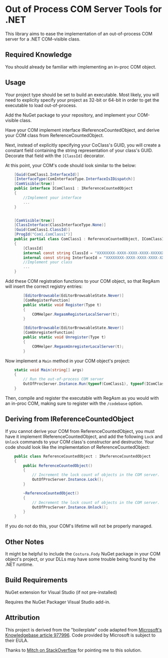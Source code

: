 # Out of Process COM Server Tools for .NET

This library aims to ease the implementation of an out-of-process COM server for a .NET COM-visible class.

## Required Knowledge

You should already be familiar with implementing an in-proc COM object.

## Usage

Your project type should be set to build an executable.  Most likely, you will need to explicity specify your project as 32-bit or 64-bit in order to get the executable to load out-of-process.

Add the NuGet package to your repository, and implement your COM-visible class.

Have your COM implement interface IReferenceCountedObject, and derive your COM class from ReferenceCountedObject.

Next, instead of explicitly specifying your CoClass's GUID, you will create a constant field containing the string representation of your class's GUID.  Decorate that field with the `[ClassId]` decorator.

At this point, your COM's code should look similar to the below:

```C#
    [Guid(ComClass1.InterfaceId)]
    [InterfaceType(ComInterfaceType.InterfaceIsIDispatch)]
    [ComVisible(true)]
    public interface IComClass1 : IReferenceCountedObject
    {
        //Implement your interface
        ...
    }


    [ComVisible(true)]
    [ClassInterface(ClassInterfaceType.None)]
    [Guid(ComClass1.ClassId)]
    [ProgId("Com1.ComClass1")]
    public partial class ComClass1 : ReferenceCountedObject, IComClass1
    {
        [ClassId]
        internal const string ClassId = "XXXXXXXX-XXXX-XXXX-XXXX-XXXXXXXXXXXX";
        internal const string InterfaceId = "XXXXXXXX-XXXX-XXXX-XXXX-XXXXXXXXXXXX";
        //Implement your class
        ...
    }
```

Add these COM registration functions to your COM object, so that RegAsm will insert the correct registry entries:

```C#
        [EditorBrowsable(EditorBrowsableState.Never)]
        [ComRegisterFunction]
        public static void Register(Type t)
        {
            COMHelper.RegasmRegisterLocalServer(t);
        }

        [EditorBrowsable(EditorBrowsableState.Never)]
        [ComUnregisterFunction]
        public static void Unregister(Type t)
        {
            COMHelper.RegasmUnregisterLocalServer(t);
        }
```

Now implement a `Main` method in your COM object's project:

```C#
    static void Main(string[] args)
    {
        // Run the out-of-process COM server
        OutOfProcServer.Instance.Run(typeof(ComClass1), typeof(IComClass1));
    }
```

Then, compile and register the executable with RegAsm as you would with an in-proc COM, making sure to register with the `/codebase` option.

## Deriving from IReferenceCountedObject

If you cannot derive your COM from ReferenceCountedObject, you must have it implement IReferenceCountedObject, and add the following `Lock` and `Unlock` commands to your COM class's constructor and destructor.  Your code should look like the implementation of ReferenceCountedObject:

```C#
    public class ReferenceCountedObject : IReferenceCountedObject
    {
        public ReferenceCountedObject()
        {
            // Increment the lock count of objects in the COM server.
            OutOfProcServer.Instance.Lock();
        }

        ~ReferenceCountedObject()
        {
            // Decrement the lock count of objects in the COM server.
            OutOfProcServer.Instance.Unlock();
        }
    }
```

If you do not do this, your COM's lifetime will not be properly managed.

## Other Notes

It might be helpful to include the `Costura.Fody` NuGet package in your COM object's project, or your DLLs may have some trouble being found by the .NET runtime.

## Build Requirements

NuGet extension for Visual Studio (if not pre-installed)

Requires the NuGet Packager Visual Studio add-in.

## Attribution

This project is derived from the "boilerplate" code adapted from [Microsoft's Knowledgebase article 977996](https://support.microsoft.com/en-us/help/977996/how-to-develop-an-out-of-process-com-component-by-using-visual-c-,-visual-c-,-or-visual-basic-.net).  Code provided by Microsoft is subject to their EULA.

Thanks to [Mitch on StackOverflow](http://stackoverflow.com/a/41712885/864414) for pointing me to this solution.
